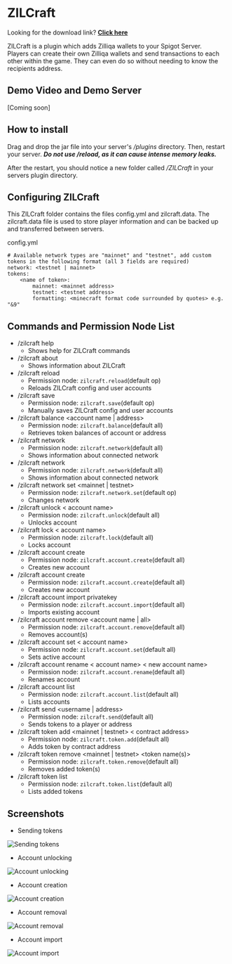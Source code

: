 
# ZILCraft
Looking for the download link? [**Click here**](https://github.com/Dodecane/ZILCraft/releases/download/v0.0.9/ZILCraft-0.0.9.jar)

ZILCraft is a plugin which adds Zilliqa wallets to your Spigot Server.<br>
Players can create their own Zilliqa wallets and send transactions to each other within the game. They can even do so without needing to know the recipients address.<br>

## Demo Video and Demo Server
[Coming soon]

## How to install

Drag and drop the jar file into your server's  _/plugins_  directory. Then, restart your server.  _**Do not use /reload, as it can cause intense memory leaks.**_

After the restart, you should notice a new folder called  _/ZILCraft_  in your servers plugin directory.

## Configuring ZILCraft

This ZILCraft folder contains the files config.yml and zilcraft.data. 
The zilcraft.data file is used to store player information and can be backed up and transferred between servers.

config.yml

```
# Available network types are "mainnet" and "testnet", add custom tokens in the following format (all 3 fields are required)
network: <testnet | mainnet>
tokens:
	<name of token>:
		mainnet: <mainnet address>
		testnet: <testnet address>
		formatting: <minecraft format code surrounded by quotes> e.g. "&9"
```

## Commands and Permission Node List

 - /zilcraft help
	 - Shows help for ZILCraft commands
 - /zilcraft about
	 - Shows information about ZILCraft
 - /zilcraft reload 
	 - Permission node: `zilcraft.reload`(default op)
	 - Reloads ZILCraft config and user accounts
 - /zilcraft save 
	 - Permission node: `zilcraft.save`(default op)
	 - Manually saves ZILCraft config and user accounts
 - /zilcraft balance <account name | address> 
	 - Permission node: `zilcraft.balance`(default all)
	 - Retrieves token balances of account or address
 - /zilcraft network
	 - Permission node: `zilcraft.network`(default all)
	 - Shows information about connected network
 - /zilcraft network
	 - Permission node: `zilcraft.network`(default all)
	 - Shows information about connected network
 - /zilcraft network set <mainnet | testnet>
	 - Permission node: `zilcraft.network.set`(default op)
	 - Changes network
 - /zilcraft unlock < account name> 
	 - Permission node: `zilcraft.unlock`(default all)
	 - Unlocks account
 - /zilcraft lock < account name>
	 - Permission node: `zilcraft.lock`(default all)
	 - Locks account
 - /zilcraft account create
	 - Permission node: `zilcraft.account.create`(default all)
	 - Creates new account
 - /zilcraft account create
	 - Permission node: `zilcraft.account.create`(default all)
	 - Creates new account
 - /zilcraft account import privatekey
	 - Permission node: `zilcraft.account.import`(default all)
	 - Imports existing account
 - /zilcraft account remove <account name | all>
	 - Permission node: `zilcraft.account.remove`(default all)
	 - Removes account(s)
 - /zilcraft account set < account name>
	 - Permission node: `zilcraft.account.set`(default all)
	 - Sets active account
 - /zilcraft account rename < account name> < new account name>
	 - Permission node: `zilcraft.account.rename`(default all)
	 - Renames account
 - /zilcraft account list
	 - Permission node: `zilcraft.account.list`(default all)
	 - Lists accounts
 - /zilcraft send <username | address>
	 - Permission node: `zilcraft.send`(default all)
	 - Sends tokens to a player or address
 - /zilcraft token add <mainnet | testnet> < contract address>
	 - Permission node: `zilcraft.token.add`(default all)
	 - Adds token by contract address
 - /zilcraft token remove <mainnet | testnet> <token name(s)>
	 - Permission node: `zilcraft.token.remove`(default all)
	 - Removes added token(s)
 - /zilcraft token list
	 - Permission node: `zilcraft.token.list`(default all)
	 - Lists added tokens

## Screenshots
- Sending tokens

![Sending tokens](https://i.imgur.com/eUER1oA.png)

- Account unlocking

![Account unlocking](https://i.imgur.com/gl6mhYr.png)

- Account creation

![Account creation](https://i.imgur.com/dNfAh4H.png)

- Account removal

![Account removal](https://i.imgur.com/8Ku38tP.png)

- Account import

![Account import](https://i.imgur.com/8GRA6S3.png)
